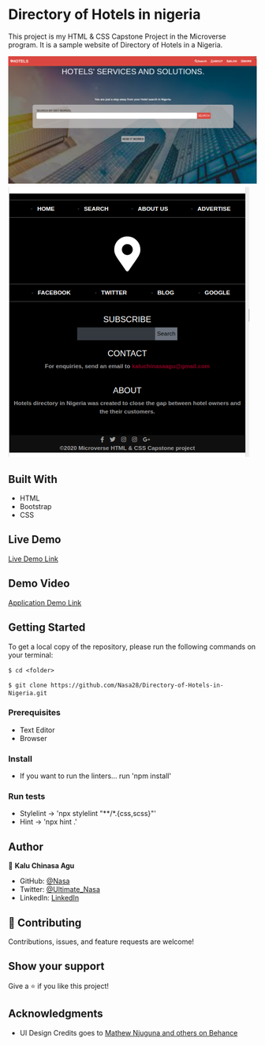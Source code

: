# Directory of Hotels in nigeria

This project is my HTML & CSS Capstone Project in the Microverse program. It is a sample website of Directory of Hotels in a Nigeria.

![screenshot](assets/images/readme-a.png)
![screenshot](assets/images/readme-b.png)



## Built With

- HTML
- Bootstrap
- CSS


## Live Demo

[Live Demo Link](https://nasa28.github.io/Directory-of-Hotels-in-Nigeria/index.html)

## Demo Video

[Application Demo Link](https://www.loom.com/share/57ab98e76388474a847bae130ab365ae)

## Getting Started

To get a local copy of the repository, please run the following commands on your terminal:

```
$ cd <folder>
```

```
$ git clone https://github.com/Nasa28/Directory-of-Hotels-in-Nigeria.git

```
### Prerequisites

- Text Editor
- Browser

### Install

- If you want to run the linters... run 'npm install'


### Run tests

- Stylelint -> 'npx stylelint "**/*.{css,scss}"'
- Hint -> 'npx hint .'


## Author

👤 **Kalu Chinasa Agu**

- GitHub: [@Nasa](https://github.com/Nasa28)
- Twitter: [@Ultimate_Nasa](https://twitter.com/Ultimate_Nasa)
- LinkedIn: [LinkedIn](https://www.linkedin.com/in/kalu-chinasa-agu-a15080103/)

## 🤝 Contributing

Contributions, issues, and feature requests are welcome!


## Show your support

Give a ⭐️ if you like this project!

## Acknowledgments

- UI Design Credits goes to [ Mathew Njuguna and others on Behance](https://www.behance.net/gallery/25563385/PatashuleKE)
